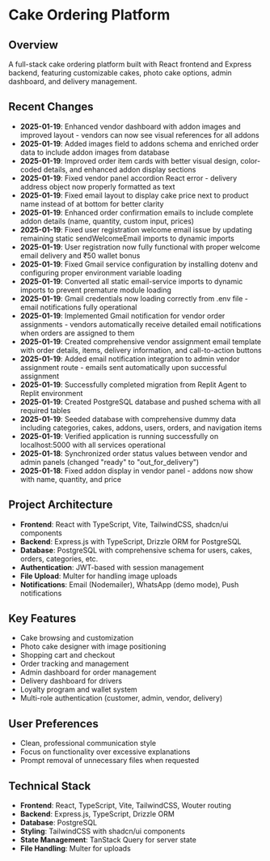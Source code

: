 # Cake Ordering Platform

## Overview
A full-stack cake ordering platform built with React frontend and Express backend, featuring customizable cakes, photo cake options, admin dashboard, and delivery management.

## Recent Changes
- **2025-01-19**: Enhanced vendor dashboard with addon images and improved layout - vendors can now see visual references for all addons
- **2025-01-19**: Added images field to addons schema and enriched order data to include addon images from database
- **2025-01-19**: Improved order item cards with better visual design, color-coded details, and enhanced addon display sections
- **2025-01-19**: Fixed vendor panel accordion React error - delivery address object now properly formatted as text
- **2025-01-19**: Fixed email layout to display cake price next to product name instead of at bottom for better clarity
- **2025-01-19**: Enhanced order confirmation emails to include complete addon details (name, quantity, custom input, prices)
- **2025-01-19**: Fixed user registration welcome email issue by updating remaining static sendWelcomeEmail imports to dynamic imports
- **2025-01-19**: User registration now fully functional with proper welcome email delivery and ₹50 wallet bonus
- **2025-01-19**: Fixed Gmail service configuration by installing dotenv and configuring proper environment variable loading
- **2025-01-19**: Converted all static email-service imports to dynamic imports to prevent premature module loading
- **2025-01-19**: Gmail credentials now loading correctly from .env file - email notifications fully operational
- **2025-01-19**: Implemented Gmail notification for vendor order assignments - vendors automatically receive detailed email notifications when orders are assigned to them
- **2025-01-19**: Created comprehensive vendor assignment email template with order details, items, delivery information, and call-to-action buttons
- **2025-01-19**: Added email notification integration to admin vendor assignment route - emails sent automatically upon successful assignment
- **2025-01-19**: Successfully completed migration from Replit Agent to Replit environment
- **2025-01-19**: Created PostgreSQL database and pushed schema with all required tables
- **2025-01-19**: Seeded database with comprehensive dummy data including categories, cakes, addons, users, orders, and navigation items
- **2025-01-19**: Verified application is running successfully on localhost:5000 with all services operational
- **2025-01-18**: Synchronized order status values between vendor and admin panels (changed "ready" to "out_for_delivery")
- **2025-01-18**: Fixed addon display in vendor panel - addons now show with name, quantity, and price

## Project Architecture
- **Frontend**: React with TypeScript, Vite, TailwindCSS, shadcn/ui components
- **Backend**: Express.js with TypeScript, Drizzle ORM for PostgreSQL
- **Database**: PostgreSQL with comprehensive schema for users, cakes, orders, categories, etc.
- **Authentication**: JWT-based with session management
- **File Upload**: Multer for handling image uploads
- **Notifications**: Email (Nodemailer), WhatsApp (demo mode), Push notifications

## Key Features
- Cake browsing and customization
- Photo cake designer with image positioning
- Shopping cart and checkout
- Order tracking and management
- Admin dashboard for order management
- Delivery dashboard for drivers
- Loyalty program and wallet system
- Multi-role authentication (customer, admin, vendor, delivery)

## User Preferences
- Clean, professional communication style
- Focus on functionality over excessive explanations
- Prompt removal of unnecessary files when requested

## Technical Stack
- **Frontend**: React, TypeScript, Vite, TailwindCSS, Wouter routing
- **Backend**: Express.js, TypeScript, Drizzle ORM
- **Database**: PostgreSQL
- **Styling**: TailwindCSS with shadcn/ui components
- **State Management**: TanStack Query for server state
- **File Handling**: Multer for uploads